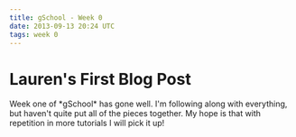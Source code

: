 ```yaml
---
title: gSchool - Week 0
date: 2013-09-13 20:24 UTC
tags: week 0
---
```


<h1>Lauren's First Blog Post</h1>

<p>Week one of *gSchool* has gone well.  I'm following along with everything, but haven't quite put all of the pieces together.  My hope is that with repetition in more tutorials I will pick it up!</p>